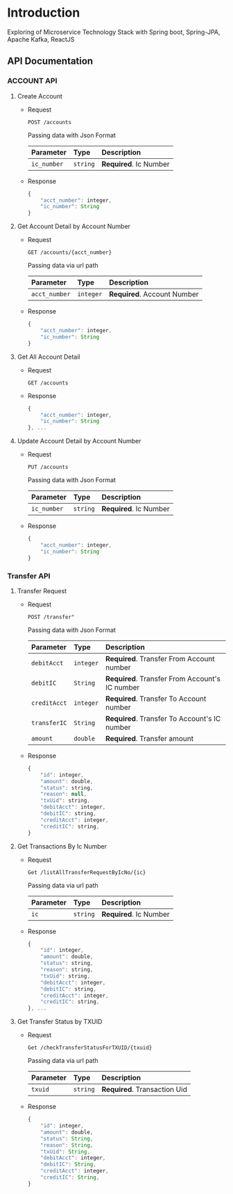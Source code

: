 # Introduction

Exploring of Microservice Technology Stack with Spring boot, Spring-JPA, Apache Kafka, ReactJS

## API Documentation


### ACCOUNT API
1. Create Account 
    - Request
        ```http
        POST /accounts
        ```
        Passing data with Json Format
        
        | Parameter | Type | Description |
        | :--- | :--- | :--- |
        | `ic_number` | `string` | **Required**. Ic Number |
        
    - Response
        ```javascript
        {
            "acct_number": integer,
            "ic_number": String
        }
        ```

2. Get Account Detail by Account Number
    - Request
        ```http
        GET /accounts/{acct_number}
        ```
        Passing data via url path
        
        | Parameter | Type | Description |
        | :--- | :--- | :--- |
        | `acct_number` | `integer` | **Required**. Account Number |
        
    - Response
        ```javascript
        {
            "acct_number": integer,
            "ic_number": String
        }
        ```
    
3. Get All Account Detail
    - Request
    
        ```http
        GET /accounts
        ```
    - Response
        ```javascript
        {
            "acct_number": integer,
            "ic_number": String
        }, ...
        ```
4. Update Account Detail by Account Number
    - Request
        ```http
        PUT /accounts
        ```
        Passing data with Json Format
        
        | Parameter | Type | Description |
        | :--- | :--- | :--- |
        | `ic_number` | `string` | **Required**. Ic Number |
        
    - Response
        ```javascript
        {
            "acct_number": integer,
            "ic_number": String
        }
        ```
      
### Transfer API

1. Transfer Request
    - Request
        ```http
        POST /transfer"
        ```
        Passing data with Json Format
        
        | Parameter | Type | Description |
        | :--- | :--- | :--- |
        | `debitAcct` | `integer` | **Required**. Transfer From Account number |
        | `debitIC` | `String` | **Required**. Transfer From Account's IC number |
        | `creditAcct` | `integer` | **Required**. Transfer To Account number |
        | `transferIC` | `String` | **Required**. Transfer To Account's IC number |
        | `amount` | `double` | **Required**. Transfer amount |
        
    - Response
        ```javascript
        {
            "id": integer,
            "amount": double,
            "status": string,
            "reason": null,
            "txUid": string,
            "debitAcct": integer,
            "debitIC": string,
            "creditAcct": integer,
            "creditIC": string,
        }
        ```

2. Get Transactions By Ic Number
    - Request
        ```http
        Get /listAllTransferRequestByIcNo/{ic}
        ```
        Passing data via url path
        
        | Parameter | Type | Description |
        | :--- | :--- | :--- |
        | `ic` | `string` | **Required**. Ic Number |
        
    - Response
        ```javascript
        {
            "id": integer,
            "amount": double,
            "status": string,
            "reason": string,
            "txUid": string,
            "debitAcct": integer,
            "debitIC": string,
            "creditAcct": integer,
            "creditIC": string,
        }, ...
        ```
      
3. Get Transfer Status by TXUID
    - Request
        ```http
        Get /checkTransferStatusForTXUID/{txuid}
        ```
        Passing data via url path
        
        | Parameter | Type | Description |
        | :--- | :--- | :--- |
        | `txuid` | `string` | **Required**. Transaction Uid |
        
    - Response
        ```javascript
        {
            "id": integer,
            "amount": double,
            "status": String,
            "reason": String,
            "txUid": String,
            "debitAcct": integer,
            "debitIC": String,
            "creditAcct": integer,
            "creditIC": String,
        }
        ```